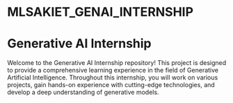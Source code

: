 # MLSAKIET_GENAI_INTERNSHIP

# Generative AI Internship

Welcome to the Generative AI Internship repository! This project is designed to provide a comprehensive learning experience in the field of Generative Artificial Intelligence. Throughout this internship, you will work on various projects, gain hands-on experience with cutting-edge technologies, and develop a deep understanding of generative models.
